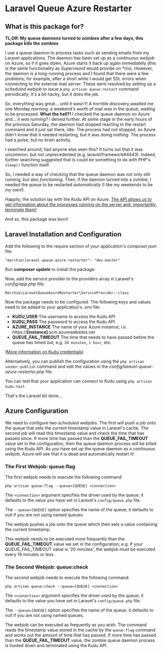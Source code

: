# Laravel Queue Azure Restarter

## What is this package for?

**TL;DR: My queue daemons turned to zombies after a few days, this package kills the zombies**

I use a queue daemon to process tasks such as sending emails from my Laravel applications.  The daemon has been set up as a *continuous webjob* on Azure, so if it goes down, Azure starts it back up again immediately (this is the same functionality as *Supervisord* would provide on *nix).  However, the daemon is a long-running process and I found that there were a few problems; for example, after a short while I would get SSL errors when connecting to the external mail server.  These were resolved by setting up a *scheduled webjob* to issue a `php artisan queue:restart` command periodically; it's a bit hacky, but it does the job.

So, everything was great... until it wasn't! A horrible discovery awaited me one Monday morning: a weekend's worth of mail was in the queue, waiting to be processed.  **What the hell?!** I checked the queue daemon on Azure and... *it was running?*  I delved further.  At some stage in the early hours of the previous Saturday, the daemon had stopped reacting to the restart command and it just sat there, idle.  The process had not stopped, so Azure didn't know that it needed restarting, but it was doing *nothing*.  The process had a pulse, but no brain activity.

I searched around; had anyone else seen this?  It turns out that it was uncommon, but not unprecedented (e.g. laravel/framework#4443).  Indeed, further searching suggested that is could be something to do with PHP's `sleep()` function itself.

So, I needed a way of checking that the queue daemon was not only still running, but also *functioning*.  Then, if the daemon turned into a zombie, I needed the queue to be restarted *automatically* (I like my weekends to be my own!).

Happily, the solution lay with the Kudu API on Azure.  [The API allows us to get information about the processes running on the server and, importantly, terminate them!](https://github.com/projectkudu/kudu/wiki/Process-Threads-list-and-minidump-gcdump-diagsession)

And so, this package was born!

## Laravel Installation and Configuration

Add the following to the require section of your application's *composer.json* file:

```
"marchie\laravel-queue-azure-restarter": "dev-master"
```

Run **composer update** to install the package.

Now, add the service provider to the providers array in Laravel's *config/app.php* file:

```
Marchie\LaravelQueueAzureRestarter\ServiceProvider::class
```

Now the package needs to be configured.  The following keys and values need to be added to your application's *.env* file:

- **KUDU_USER** The username to access the Kudu API
- **KUDU_PASS** The password to access the Kudu API
- **AZURE_INSTANCE** The name of your Azure instance; *i.e.* https://**[instance]**.scm.azurewebsites.net
- **QUEUE_FAIL_TIMEOUT** The time that needs to have passed before the queue has timed out, e.g. `20 minutes`, `1 hour`, etc.

([More information on Kudu credentials](https://github.com/projectkudu/kudu/wiki/Accessing-the-kudu-service))

Alternatively, you can publish the configuration using the `php artisan vendor:publish` command and edit the values in the *config/laravel-queue-azure-restarter.php* file.

You can test that your application can connect to Kudu using `php artisan kudu:test`.

That's the Laravel bit done...

## Azure Configuration

We need to configure two *scheduled webjobs*.  The first will push a job onto the queue that sets the current timestamp value in Laravel's cache.  The second job will read this timestamp value and check the time that has passed since.  If more time has passed than the **QUEUE_FAIL_TIMEOUT** value set in the configuration, then the queue daemon process will be killed using the Kudu API.  As you have set up the queue daemon as a *continuous webjob*, Azure will see that it is dead and automatically restart it!

### The First Webjob: queue:flag

The first webjob needs to execute the following command:

```
php artisan queue:flag --queue=[QUEUE] <connection>
```

The `<connection>` argument specifies the driver used by the queue; it defaults to the value you have set in Laravel's `config/queue.php` file.

The `--queue=[QUEUE]` option specifies the name of the queue; it defaults to *null* if you are not using named queues.

The webjob pushes a job onto the queue which then sets a value containing the current timestamp.

This webjob needs to be executed more frequently than the **QUEUE_FAIL_TIMEOUT** value we set in the configuration; e.g. if your QUEUE_FAIL_TIMEOUT value is '20 minutes', the webjob must be executed every 19 minutes or less.

### The Second Webjob: queue:check

The second webjob needs to execute the following command:

```
php artisan queue:check --queue=[QUEUE] <connection>
```

The `<connection>` argument specifies the driver used by the queue; it defaults to the value you have set in Laravel's `config/queue.php` file.

The `--queue=[QUEUE]` option specifies the name of the queue; it defaults to *null* if you are not using named queues.

The webjob can be executed as frequently as you wish.  The command reads the timestamp value stored in the cache by the `queue:flag` command and works out the amount of time that has passed.  If more time has passed than the **QUEUE_FAIL_TIMEOUT** value, the zombie queue daemon process is hunted down and terminated using the Kudu API.